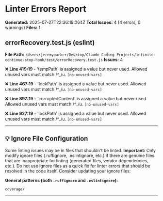 # Linter Errors Report

**Generated:** 2025-07-27T22:36:19.064Z
**Total Issues:** 4 (4 errors, 0 warnings)
**Files:** 1

## errorRecovery.test.js (eslint)

**File Path:** `/Users/jeremyparker/Desktop/Claude Coding Projects/infinite-continue-stop-hook/test/errorRecovery.test.js`
**Issues:** 4

❌ **Line 419:19** - 'tempPath' is assigned a value but never used. Allowed unused vars must match /^_/u. `[no-unused-vars]`

❌ **Line 467:19** - 'lockPath' is assigned a value but never used. Allowed unused vars must match /^_/u. `[no-unused-vars]`

❌ **Line 897:19** - 'corruptedContent' is assigned a value but never used. Allowed unused vars must match /^_/u. `[no-unused-vars]`

❌ **Line 927:19** - 'lockPath' is assigned a value but never used. Allowed unused vars must match /^_/u. `[no-unused-vars]`

---

## 💡 Ignore File Configuration

Some linting issues may be in files that shouldn't be linted. **Important:** Only modify ignore files (.ruffignore, .eslintignore, etc.) if there are genuine files that are inappropriate for linting (generated files, vendor dependencies, etc.). Do not use ignore files as a quick fix for linter errors that should be resolved in the code itself. Consider updating your ignore files:

**General patterns (both `.ruffignore` and `.eslintignore`):**
```
coverage/
```

---

